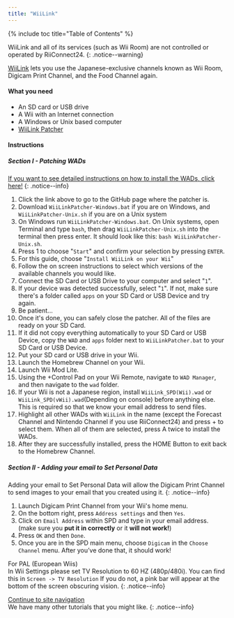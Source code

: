 ```yaml
---
title: "WiiLink"
---
```


{% include toc title="Table of Contents" %}

WiiLink and all of its services (such as Wii Room) are not controlled or operated by RiiConnect24.
{: .notice--warning}

[WiiLink](https://wiilink24.com/) lets you use the Japanese-exclusive channels known as Wii Room, Digicam Print Channel, and the Food Channel again.

#### What you need

* An SD card or USB drive
* A Wii with an Internet connection
* A Windows or Unix based computer
* [WiiLink Patcher](https://github.com/WiiLink24/WiiLink24-Patcher/releases)

#### Instructions

##### Section I - Patching WADs

[If you want to see detailed instructions on how to install the WADs, click here!](wiimodlite)
{: .notice--info}

1. Click the link above to go to the GitHub page where the patcher is.
2. Download `WiiLinkPatcher-Windows.bat` if you are on Windows, and `WiiLinkPatcher-Unix.sh` if you are on a Unix system
3. On Windows run `WiiLinkPatcher-Windows.bat`. On Unix systems, open Terminal and type `bash`, then drag `WiiLinkPatcher-Unix.sh` into the terminal then press enter. It should look like this: `bash WiiLinkPatcher-Unix.sh`.
4. Press 1 to choose "`Start`" and confirm your selection by pressing `ENTER`.
5. For this guide, choose "`Install WiiLink on your Wii`"
6. Follow the on screen instructions to select which versions of the available channels you would like.
7. Connect the SD Card or USB Drive to your computer and select "`1`".
8. If your device was detected successfully, select "`1`". If not, make sure there's a folder called `apps` on your SD Card or USB Device and try again.
9. Be patient...
10. Once it's done, you can safely close the patcher. All of the files are ready on your SD Card.
11. If it did not copy everything automatically to your SD Card or USB Device, copy the `WAD` and `apps` folder next to `WiiLinkPatcher.bat` to your SD Card or USB Device.
12. Put your SD card or USB drive in your Wii.
13. Launch the Homebrew Channel on your Wii.
14. Launch Wii Mod Lite.
15. Using the +Control Pad on your Wii Remote, navigate to `WAD Manager`, and then navigate to the `wad` folder.
16. If your Wii is not a Japanese region, install `WiiLink_SPD(Wii).wad` or `WiiLink_SPD(vWii).wad`(Depending on console) before anything else. This is required so that we know your email address to send files.
17. Highlight all other WADs with `WiiLink` in the name (except the Forecast Channel and Nintendo Channel if you use RiiConnect24) and press + to select them. When all of them are selected, press A twice to install the WADs.
18. After they are successfully installed, press the HOME Button to exit back to the Homebrew Channel.

##### Section II - Adding your email to Set Personal Data

Adding your email to Set Personal Data will allow the Digicam Print Channel to send images to your email that you created using it.
{: .notice--info}

1. Launch Digicam Print Channel from your Wii's home menu.
2. On the bottom right, press `Address settings` and then `Yes`.
3. Click on `Email Address` within SPD and type in your email address. (make sure you **put it in correctly** or it **will not work!**)
4. Press `OK` and then `Done`.
5. Once you are in the SPD main menu, choose `Digicam` in the `Choose Channel` menu. After you’ve done that, it should work!

For PAL (European Wiis)<br> In Wii Settings please set TV Resolution to 60 HZ (480p/480i). You can find this in `Screen -> TV Resolution` If you do not, a pink bar will appear at the bottom of the screen obscuring vision.
{: .notice--info}

[Continue to site navigation](site-navigation)<br> We have many other tutorials that you might like.
{: .notice--info}
